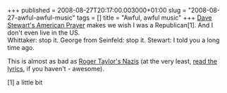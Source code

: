 +++
published = 2008-08-27T20:17:00.003000+01:00
slug = "2008-08-27-awful-awful-music"
tags = []
title = "Awful, awful music"
+++
[Dave Stewart's American
Prayer](http://blog.wired.com/music/2008/08/dave-stewarts-a.html) makes
we wish I was a Republican\[1\]. And I don't even live in the US.  
Whittaker: stop it. George from Seinfeld: stop it. Stewart: I told you a
long time ago.  
  
This is almost as bad as [Roger Taylor's
Nazis](http://video.google.co.uk/videoplay?docid=-3113947243892916415&ei=H6m1SOyqBJCuigK0zv3hDA&q=roger+taylor+nazis&vt=lf)
(at the very least, [read the
lyrics](http://www.oldielyrics.com/lyrics/roger_taylor/nazis_1994.html),
if you haven't - awesome).  
  
\[1\] a little bit
